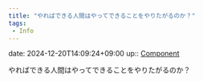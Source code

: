 ```yaml
---
title: "やればできる人間はやってできることをやりたがるのか？"
tags:
 - Info
---
```


date: 2024-12-20T14:09:24+09:00
up:: [Component](../Bar/Novel/Chaos/Component.md)

やればできる人間はやってできることをやりたがるのか？